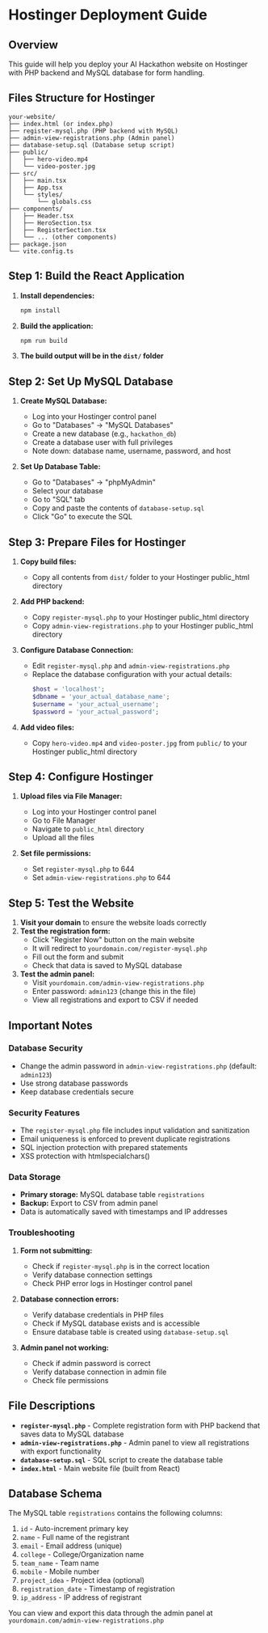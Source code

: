 # Hostinger Deployment Guide

## Overview
This guide will help you deploy your AI Hackathon website on Hostinger with PHP backend and MySQL database for form handling.

## Files Structure for Hostinger

```
your-website/
├── index.html (or index.php)
├── register-mysql.php (PHP backend with MySQL)
├── admin-view-registrations.php (Admin panel)
├── database-setup.sql (Database setup script)
├── public/
│   ├── hero-video.mp4
│   └── video-poster.jpg
├── src/
│   ├── main.tsx
│   ├── App.tsx
│   └── styles/
│       └── globals.css
├── components/
│   ├── Header.tsx
│   ├── HeroSection.tsx
│   ├── RegisterSection.tsx
│   └── ... (other components)
├── package.json
└── vite.config.ts
```

## Step 1: Build the React Application

1. **Install dependencies:**
   ```bash
   npm install
   ```

2. **Build the application:**
   ```bash
   npm run build
   ```

3. **The build output will be in the `dist/` folder**

## Step 2: Set Up MySQL Database

1. **Create MySQL Database:**
   - Log into your Hostinger control panel
   - Go to "Databases" → "MySQL Databases"
   - Create a new database (e.g., `hackathon_db`)
   - Create a database user with full privileges
   - Note down: database name, username, password, and host

2. **Set Up Database Table:**
   - Go to "Databases" → "phpMyAdmin"
   - Select your database
   - Go to "SQL" tab
   - Copy and paste the contents of `database-setup.sql`
   - Click "Go" to execute the SQL

## Step 3: Prepare Files for Hostinger

1. **Copy build files:**
   - Copy all contents from `dist/` folder to your Hostinger public_html directory

2. **Add PHP backend:**
   - Copy `register-mysql.php` to your Hostinger public_html directory
   - Copy `admin-view-registrations.php` to your Hostinger public_html directory

3. **Configure Database Connection:**
   - Edit `register-mysql.php` and `admin-view-registrations.php`
   - Replace the database configuration with your actual details:
     ```php
     $host = 'localhost';
     $dbname = 'your_actual_database_name';
     $username = 'your_actual_username';
     $password = 'your_actual_password';
     ```

4. **Add video files:**
   - Copy `hero-video.mp4` and `video-poster.jpg` from `public/` to your Hostinger public_html directory

## Step 4: Configure Hostinger

1. **Upload files via File Manager:**
   - Log into your Hostinger control panel
   - Go to File Manager
   - Navigate to `public_html` directory
   - Upload all the files

2. **Set file permissions:**
   - Set `register-mysql.php` to 644
   - Set `admin-view-registrations.php` to 644

## Step 5: Test the Website

1. **Visit your domain** to ensure the website loads correctly
2. **Test the registration form:**
   - Click "Register Now" button on the main website
   - It will redirect to `yourdomain.com/register-mysql.php`
   - Fill out the form and submit
   - Check that data is saved to MySQL database
3. **Test the admin panel:**
   - Visit `yourdomain.com/admin-view-registrations.php`
   - Enter password: `admin123` (change this in the file)
   - View all registrations and export to CSV if needed

## Important Notes

### Database Security
- Change the admin password in `admin-view-registrations.php` (default: `admin123`)
- Use strong database passwords
- Keep database credentials secure

### Security Features
- The `register-mysql.php` file includes input validation and sanitization
- Email uniqueness is enforced to prevent duplicate registrations
- SQL injection protection with prepared statements
- XSS protection with htmlspecialchars()

### Data Storage
- **Primary storage:** MySQL database table `registrations`
- **Backup:** Export to CSV from admin panel
- Data is automatically saved with timestamps and IP addresses

### Troubleshooting

1. **Form not submitting:**
   - Check if `register-mysql.php` is in the correct location
   - Verify database connection settings
   - Check PHP error logs in Hostinger control panel

2. **Database connection errors:**
   - Verify database credentials in PHP files
   - Check if MySQL database exists and is accessible
   - Ensure database table is created using `database-setup.sql`

3. **Admin panel not working:**
   - Check if admin password is correct
   - Verify database connection in admin file
   - Check file permissions

## File Descriptions

- **`register-mysql.php`** - Complete registration form with PHP backend that saves data to MySQL database
- **`admin-view-registrations.php`** - Admin panel to view all registrations with export functionality
- **`database-setup.sql`** - SQL script to create the database table
- **`index.html`** - Main website file (built from React)

## Database Schema

The MySQL table `registrations` contains the following columns:
1. `id` - Auto-increment primary key
2. `name` - Full name of the registrant
3. `email` - Email address (unique)
4. `college` - College/Organization name
5. `team_name` - Team name
6. `mobile` - Mobile number
7. `project_idea` - Project idea (optional)
8. `registration_date` - Timestamp of registration
9. `ip_address` - IP address of registrant

You can view and export this data through the admin panel at `yourdomain.com/admin-view-registrations.php` 